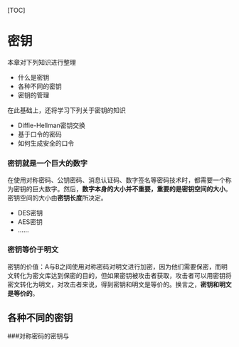 [TOC]

# 密钥

本章对下列知识进行整理

* 什么是密钥
* 各种不同的密钥
* 密钥的管理

在此基础上，还将学习下列关于密钥的知识

* Diffie-Hellman密钥交换
* 基于口令的密码
* 如何生成安全的口令



### 密钥就是一个巨大的数字

在使用对称密码、公钥密码、消息认证码、数字签名等密码技术时，都需要一个称为密钥的巨大数字。然后，**数字本身的大小并不重要，重要的是密钥空间的大小**。密钥空间的大小由**密钥长度**所决定。

* DES密钥
* AES密钥
* ……

### 密钥等价于明文

密钥的价值：A与B之间使用对称密码对明文进行加密，因为他们需要保密，而明文转化为密文库达到保密的目的，但如果密钥被攻击者获取，攻击者可以用密钥将密文转化为明文，对攻击者来说，得到密钥和明文是等价的。换言之，**密钥和明文是等价的**。



## 各种不同的密钥

###对称密码的密钥与